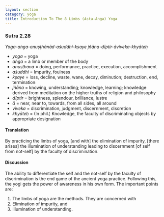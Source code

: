 ```yaml
---
layout: section
category: yoga
title: Introduction To The 8 Limbs (Asta-Anga) Yoga
---
```

### Sutra 2.28
*Yoga-aṅga-anuṣṭhānād-aśuddhi-kṣaye jñāna-dīptir-āviveka-khyāteḥ*
- *yoga* = yoga
- *aṅga* = a limb or member of the body
- *anuṣṭhānā* = doing, performance, practice, execution, accomplishment
- *aśuddhi* =  Impurity, foulness
- *kṣaye* = loss, decline, waste, wane, decay, diminution; destruction, end, termination
- *jñāna* = knowing, understanding; knowledge, learning; knowledge derived from meditation on the higher truths of religion and philosophy
- *dīptir* = brightness, splendour, brilliance, lustre
- *ā* = near, near to, towards, from all sides, all around
- *viveka* = discrimination, judgment, discernment, discretion
- *khyāteḥ* = (In phil.) Knowledge, the faculty of discriminating objects by appropriate designation

#### Translation
By practicing the limbs of yoga, [and with] the elimination of impurity, [there arises] the illumination of understanding leading to discernment [of self from not-self] by the faculty of discrimination.

#### Discussion
The ability to differentiate the self and the not-self by the faculty of discrimination is the end game of the ancient yoga practice. Following this, the yogi gets the power of awareness in his own form. The important points are: 
1. The limbs of yoga are the methods. They are concerned with
1. Elimination of impurity, and
1. Illumination of understanding. 
